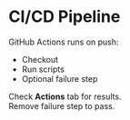 # CI/CD Pipeline

GitHub Actions runs on push:  
- Checkout  
- Run scripts  
- Optional failure step  

Check **Actions** tab for results.  
Remove failure step to pass.
